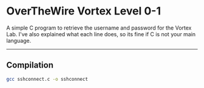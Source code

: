 # OverTheWire Vortex Level 0-1

A simple C program to retrieve the username and password for the Vortex Lab.
I've also explained what each line does, so its fine if C is not your main language.

---

## Compilation
```bash
gcc sshconnect.c -o sshconnect
